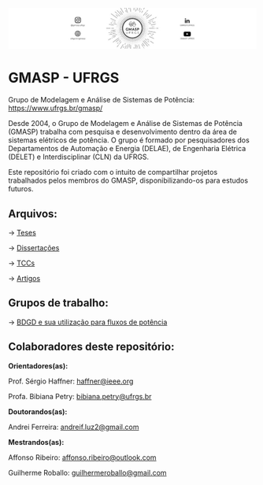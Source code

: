 ![teste](./0.Identidade_Visual/capa_canais.jpg)
# GMASP - UFRGS
Grupo de Modelagem e Análise de Sistemas de Potência: https://www.ufrgs.br/gmasp/

Desde 2004, o Grupo de Modelagem e Análise de Sistemas de Potência (GMASP) trabalha com pesquisa e desenvolvimento dentro da área de sistemas elétricos de potência. 
O grupo é formado por pesquisadores dos Departamentos de Automação e Energia (DELAE), de Engenharia Elétrica (DELET) e Interdisciplinar (CLN) da UFRGS.

Este repositório foi criado com o intuito de compartilhar projetos trabalhados pelos membros do GMASP, disponibilizando-os para estudos futuros.

Arquivos:
-
-> [Teses](./1.Teses/)

-> [Dissertações](./2.Dissertacoes/)

-> [TCCs](./3.TCCs/)

-> [Artigos](./4.Artigos/)


Grupos de trabalho:
-
-> [BDGD e sua utilização para fluxos de potência](5.Grupos_de_trabalho/BDGD/)  


Colaboradores deste repositório:
-
**Orientadores(as):**

Prof. Sérgio Haffner: haffner@ieee.org

Profa. Bibiana Petry: bibiana.petry@ufrgs.br


**Doutorandos(as):**

Andrei Ferreira: andreif.luz2@gmail.com


**Mestrandos(as):**

Affonso Ribeiro: affonso.ribeiro@outlook.com

Guilherme Roballo: guilhermeroballo@gmail.com
